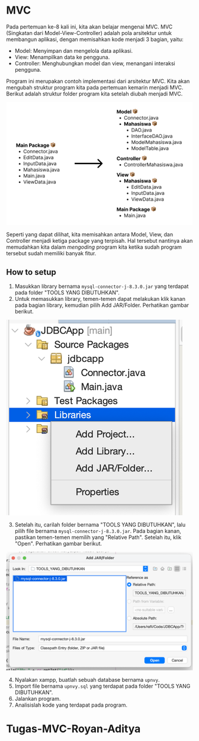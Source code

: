 # MVC

Pada pertemuan ke-8 kali ini, kita akan belajar mengenai MVC. MVC (Singkatan dari Model-View-Controller) adalah pola arsitektur untuk membangun aplikasi, dengan memisahkan kode menjadi 3 bagian, yaitu:

- Model: Menyimpan dan mengelola data aplikasi.
- View: Menampilkan data ke pengguna.
- Controller: Menghubungkan model dan view, menangani interaksi pengguna.

Program ini merupakan contoh implementasi dari arsitektur MVC. Kita akan mengubah struktur program kita pada pertemuan kemarin menjadi MVC. Berikut adalah struktur folder program kita setelah diubah menjadi MVC.

![Struktur Program](gambar/struktur.jpg)

Seperti yang dapat dilihat, kita memisahkan antara Model, View, dan Controller menjadi ketiga package yang terpisah. Hal tersebut nantinya akan memudahkan kita dalam _mengoding_ program kita ketika sudah program tersebut sudah memiliki banyak fitur.

## How to setup

1. Masukkan library bernama `mysql-connector-j-8.3.0.jar` yang terdapat pada folder "TOOLS YANG DIBUTUHKAN".
2. Untuk memasukkan library, temen-temen dapat melakukan klik kanan pada bagian library, kemudian pilih Add JAR/Folder. Perhatikan gambar berikut.

![Langkah_2](gambar/tutorial_1.png)

3. Setelah itu, carilah folder bernama "TOOLS YANG DIBUTUHKAN", lalu pilih file bernama `mysql-connector-j-8.3.0.jar`. Pada bagian kanan, pastikan temen-temen memilih yang "Relative Path". Setelah itu, klik "Open". Perhatikan gambar berikut.

![Langkah_3](gambar/tutorial_2.png)

4. Nyalakan xampp, buatlah sebuah database bernama `upnvy`.
5. Import file bernama `upnvy.sql` yang terdapat pada folder "TOOLS YANG DIBUTUHKAN".
6. Jalankan program.
7. Analisislah kode yang terdapat pada program.
# Tugas-MVC-Royan-Aditya
